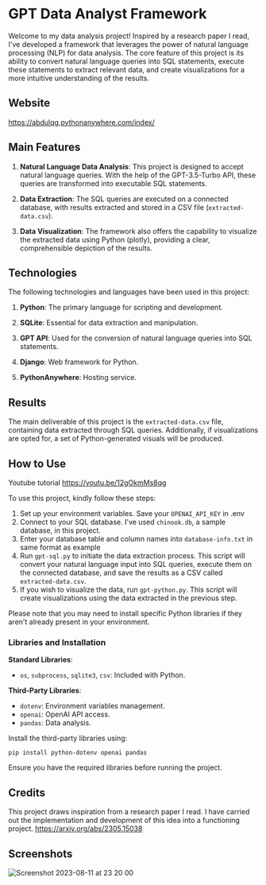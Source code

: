 # GPT Data Analyst Framework

Welcome to my data analysis project! Inspired by a research paper I read, I've developed a framework that leverages the power of natural language processing (NLP) for data analysis. The core feature of this project is its ability to convert natural language queries into SQL statements, execute these statements to extract relevant data, and create visualizations for a more intuitive understanding of the results.

## Website

https://abdulqg.pythonanywhere.com/index/

## Main Features

1. **Natural Language Data Analysis**: This project is designed to accept natural language queries. With the help of the GPT-3.5-Turbo API, these queries are transformed into executable SQL statements.

2. **Data Extraction**: The SQL queries are executed on a connected database, with results extracted and stored in a CSV file (`extracted-data.csv`).

3. **Data Visualization**: The framework also offers the capability to visualize the extracted data using Python (plotly), providing a clear, comprehensible depiction of the results.

## Technologies

The following technologies and languages have been used in this project:

1. **Python**: The primary language for scripting and development.

2. **SQLite**: Essential for data extraction and manipulation.

3. **GPT API**: Used for the conversion of natural language queries into SQL statements.

4. **Django**: Web framework for Python.

5. **PythonAnywhere**: Hosting service.

## Results

The main deliverable of this project is the `extracted-data.csv` file, containing data extracted through SQL queries. Additionally, if visualizations are opted for, a set of Python-generated visuals will be produced.

## How to Use

Youtube tutorial https://youtu.be/12gOkmMs8qg

To use this project, kindly follow these steps:

1. Set up your environment variables. Save your `OPENAI_API_KEY` in .env 
2. Connect to your SQL database. I've used `chinook.db`, a sample database, in this project.
3. Enter your database table and column names into `database-info.txt` in same format as example
4. Run `gpt-sql.py` to initiate the data extraction process. This script will convert your natural language input into SQL queries, execute them on the connected database, and save the results as a CSV called `extracted-data.csv`.
5. If you wish to visualize the data, run `gpt-python.py`. This script will create visualizations using the data extracted in the previous step.

Please note that you may need to install specific Python libraries if they aren't already present in your environment.

### Libraries and Installation

**Standard Libraries**:
- `os`, `subprocess`, `sqlite3`, `csv`: Included with Python.

**Third-Party Libraries**:
- `dotenv`: Environment variables management.
- `openai`: OpenAI API access.
- `pandas`: Data analysis.

Install the third-party libraries using:

`
pip install python-dotenv openai pandas
`

Ensure you have the required libraries before running the project.

## Credits

This project draws inspiration from a research paper I read. I have carried out the implementation and development of this idea into a functioning project. https://arxiv.org/abs/2305.15038

## Screenshots

![Screenshot 2023-08-11 at 23 20 00](https://github.com/abdulqgg/GPT-data-analyst-framework/assets/43912641/b5fc0985-856e-422c-833f-95af90804eea)



